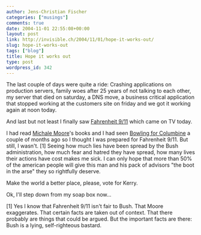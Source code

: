 ```yaml
---
author: Jens-Christian Fischer
categories: ["musings"]
comments: true
date: 2004-11-01 22:55:08+00:00
layout: post
link: http://invisible.ch/2004/11/01/hope-it-works-out/
slug: hope-it-works-out
tags: ["blog"]
title: Hope it works out
type: post
wordpress_id: 342
---
```


The last couple of days were quite a ride: Crashing applications on production servers, family woes after 25 years of not talking to each other, my server that died on saturday, a DNS move, a business critical application that stopped working at the customers site on friday and we got it working again at noon today.

And last but not least I finally saw [Fahrenheit 9/11](http://www.imdb.com/title/tt0361596/) which came on TV today. 

I had read [Michale Moore](http://www.michaelmoore.com)'s books and I had seen [Bowling for Columbine](http://www.imdb.com/title/tt0310793/) a couple of months ago so I thought I was prepared for Fahrenheit 9/11. But still, I wasn't. [1] Seeing how much lies have been spread by the Bush administration, how much fear and hatred they have spread, how many lives their actions have cost makes me sick. I can only hope that more than 50% of the american people will give this man and his pack of advisors "the boot in the arse" they so rightfully deserve.

Make the world a better place, please, vote for Kerry.

Ok, I'll step down from my soap box now...

[1] Yes I know that Fahrenheit 9/11 isn't fair to Bush. That Moore exaggerates. That certain facts are taken out of context. That there probably are things that could be argued. But the important facts are there: Bush is a lying, self-righteous bastard.
